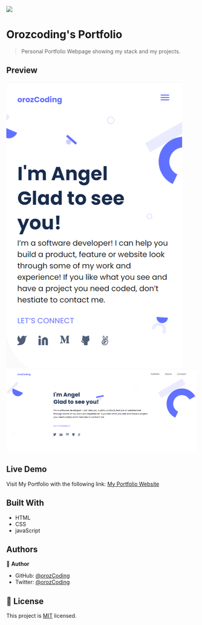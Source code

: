 ![](https://img.shields.io/badge/Microverse-blueviolet)

# Orozcoding's Portfolio

> Personal Portfolio Webpage showing my stack and my projects.

## Preview

![Preview Mobile](img/previewmobile.png)
![Preview Desktop](img/previewdesktop.png)

## Live Demo

Visit My Portfolio with the following link:
[My Portfolio Website](https://orozcoding.github.io/myportfolio/)

## Built With

- HTML
- CSS
- javaScript

## Authors

👤 **Author**

- GitHub: [@orozCoding](https://github.com/orozCoding)
- Twitter: [@orozCoding](https://twitter.com/orozCoding)

## 📝 License

This project is [MIT](./MIT.md) licensed.
